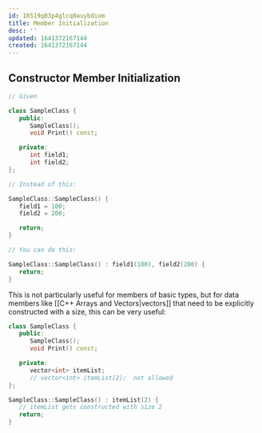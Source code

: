 ```yaml
---
id: 16519q03p4glcq0auybdiom
title: Member Initialization
desc: ''
updated: 1641372167144
created: 1641372167144
---
```



## Constructor Member Initialization

```cpp
// Given

class SampleClass {
   public:
      SampleClass();
      void Print() const;

   private:
      int field1;
      int field2;
};

// Instead of this:

SampleClass::SampleClass() {
   field1 = 100;
   field2 = 200;

   return;
}

// You can do this:

SampleClass::SampleClass() : field1(100), field2(200) {
   return;
}
```

This is not particularly useful for members of basic types, but for data members like [[C++ Arrays and Vectors|vectors]] that need to be explicitly constructed with a size, this can be very useful:

```cpp
class SampleClass {
   public:
      SampleClass();
      void Print() const;

   private:
      vector<int> itemList; 
      // vector<int> itemList(2);  not allowed
};

SampleClass::SampleClass() : itemList(2) {
   // itemList gets constructed with size 2
   return;
}
```
